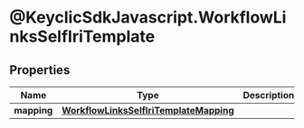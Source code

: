 # @KeyclicSdkJavascript.WorkflowLinksSelfIriTemplate

## Properties
Name | Type | Description | Notes
------------ | ------------- | ------------- | -------------
**mapping** | [**WorkflowLinksSelfIriTemplateMapping**](WorkflowLinksSelfIriTemplateMapping.md) |  | [optional] 


